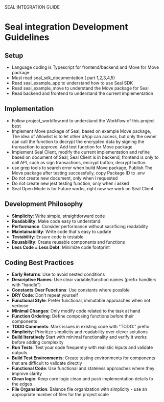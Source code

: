 SEAL INTEGRATION GUIDE

# Seal integration Development Guidelines 
## Setup
- Language coding is Typescript for frontend/backend and Move for Move package
- Must read seal_sdk_documentation ( part 1,2,3,4,5)
- Read seal_example_app to understand how to use Seal SDK
- Read seal_example_move to understand the Move package for Seal
- Read backend and frontend to understand the current implementation

## Implementation
- Follow project_workflow.md to understand the Workflow of this project best
- Implement Move package of Seal, based on example Move package, The idea of Allowlist is to let other dApp can access, but only the owner can call the function to decrypt the encrypted data by signing the transaction to approve. Add test function for Move package
- Implement Seal Client, modify the current implementation and refine based on document of Seal, Seal Client is in backend, frontend is only to call API, such as sign transactions, encrypt button, decrypt button.
- use grep tools to search error when build Move package, Publish The Move package after testing successfully, copy Package ID to .env 
- Do not create new document, only when i requested
- Do not create new jest testing function, only when i asked
- Seal Open Mode is for Future works, right now we work on Seal Client


## Development Philosophy

- **Simplicity**: Write simple, straightforward code
- **Readability**: Make code easy to understand
- **Performance**: Consider performance without sacrificing readability
- **Maintainability**: Write code that's easy to update
- **Testability**: Ensure code is testable
- **Reusability**: Create reusable components and functions
- **Less Code = Less Debt**: Minimize code footprint

## Coding Best Practices

- **Early Returns**: Use to avoid nested conditions
- **Descriptive Names**: Use clear variable/function names (prefix handlers with "handle")
- **Constants Over Functions**: Use constants where possible
- **DRY Code**: Don't repeat yourself
- **Functional Style**: Prefer functional, immutable approaches when not verbose
- **Minimal Changes**: Only modify code related to the task at hand
- **Function Ordering**: Define composing functions before their components
- **TODO Comments**: Mark issues in existing code with "TODO:" prefix
- **Simplicity**: Prioritize simplicity and readability over clever solutions
- **Build Iteratively** Start with minimal functionality and verify it works before adding complexity
- **Run Tests**: Test your code frequently with realistic inputs and validate outputs
- **Build Test Environments**: Create testing environments for components that are difficult to validate directly
- **Functional Code**: Use functional and stateless approaches where they improve clarity
- **Clean logic**: Keep core logic clean and push implementation details to the edges
- **File Organsiation**: Balance file organization with simplicity - use an appropriate number of files for the project scale
